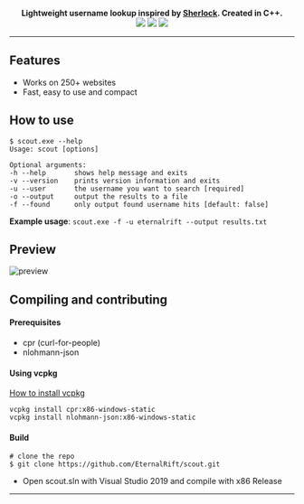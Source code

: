 <p align=center>
  <span><strong>Lightweight username lookup inspired by <a href="https://github.com/sherlock-project/sherlock">Sherlock</a>. Created in C++.</strong></span>
  <br>
  <a target="_blank" href="https://isocpp.org" title="c++20"><img src="https://img.shields.io/badge/C++-20-blue.svg"></a>
  <a target="_blank" href="license" title="License: MIT"><img src="https://img.shields.io/badge/License-MIT-red.svg"></a>
  <a target="_blank" href="https://github.com/EternalRift/scout/releases" title="releases"><img src="https://img.shields.io/badge/Release-1.0-brightgreen.svg"></a>
</p>

<hr>

## Features
* Works on 250+ websites
* Fast, easy to use and compact

## How to use
```console
$ scout.exe --help
Usage: scout [options]

Optional arguments:
-h --help       shows help message and exits
-v --version    prints version information and exits
-u --user       the username you want to search [required]
-o --output     output the results to a file
-f --found      only output found username hits [default: false]
```

**Example usage**: `scout.exe -f -u eternalrift --output results.txt`

## Preview
![preview](https://media.discordapp.net/attachments/826445675939627029/827524553357656074/unknown.png?width=357&height=544)

## Compiling and contributing
#### Prerequisites
* cpr (curl-for-people)
* nlohmann-json

#### Using vcpkg
<a target="_blank" href="https://github.com/microsoft/vcpkg#quick-start-windows" title="install-vcpkg">How to install vcpkg</a>
```console
vcpkg install cpr:x86-windows-static
vcpkg install nlohmann-json:x86-windows-static
```

#### Build
```console
# clone the repo
$ git clone https://github.com/EternalRift/scout.git
```

* Open scout.sln with Visual Studio 2019 and compile with x86 Release

<hr>
